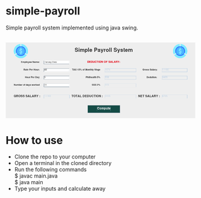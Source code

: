 # simple-payroll
Simple payroll system implemented using java swing.

<br>
<img src="payroll.png">
<br>

# How to use
<ul>
  <li>Clone the repo to your computer</li>
  <li>Open a terminal in the cloned directory</li>
  <li>Run the following commands</li>
    $ javac main.java
  <br>
    $ java main
  <br>
  <li>Type your inputs and calculate away</li>
</ul>


